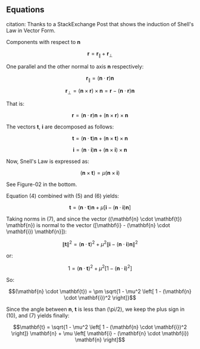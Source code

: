 ## Equations
citation: Thanks to a StackExchange Post that shows the induction of Shell's Law in Vector Form.

Components with respect to **n**

```math
\mathbf{r} = \mathbf{r}_{\parallel} + \mathbf{r}_{\perp}
```

One parallel and the other normal to axis **n** respectively:

```math
\mathbf{r}_{\parallel} = (\mathbf{n} \cdot \mathbf{r}) \mathbf{n}
```

```math
\mathbf{r}_{\perp} = (\mathbf{n} \times \mathbf{r}) \times \mathbf{n} = \mathbf{r} - (\mathbf{n} \cdot \mathbf{r}) \mathbf{n}
```

That is:

```math
\mathbf{r} = (\mathbf{n} \cdot \mathbf{r}) \mathbf{n} + (\mathbf{n} \times \mathbf{r}) \times \mathbf{n}
```

The vectors **t**, **i** are decomposed as follows:

```math
\mathbf{t} = (\mathbf{n} \cdot \mathbf{t}) \mathbf{n} + (\mathbf{n} \times \mathbf{t}) \times \mathbf{n}
```

```math
\mathbf{i} = (\mathbf{n} \cdot \mathbf{i}) \mathbf{n} + (\mathbf{n} \times \mathbf{i}) \times \mathbf{n}
```

Now, Snell's Law is expressed as:

```math
(\mathbf{n} \times \mathbf{t}) = \mu (\mathbf{n} \times \mathbf{i})
```

See Figure-02 in the bottom.

Equation (4) combined with (5) and (6) yields:

```math
\mathbf{t} = (\mathbf{n} \cdot \mathbf{t}) \mathbf{n} + \mu [\mathbf{i} - (\mathbf{n} \cdot \mathbf{i}) \mathbf{n}]
```

Taking norms in (7), and since the vector \((\mathbf{n} \cdot \mathbf{t}) \mathbf{n}\) is normal to the vector \([\mathbf{i} - (\mathbf{n} \cdot \mathbf{i}) \mathbf{n}]\):

```math
\|\mathbf{t}\|^2 = (\mathbf{n} \cdot \mathbf{t})^2 + \mu^2 \|\mathbf{i} - (\mathbf{n} \cdot \mathbf{i}) \mathbf{n}\|^2
```

or:

```math
1 = (\mathbf{n} \cdot \mathbf{t})^2 + \mu^2 \left[ 1 - (\mathbf{n} \cdot \mathbf{i})^2 \right]
```

So:

```math
(\mathbf{n} \cdot \mathbf{t}) = \pm \sqrt{1 - \mu^2 \left[ 1 - (\mathbf{n} \cdot \mathbf{i})^2 \right]}
```

Since the angle between **n**, **t** is less than \(\pi/2\), we keep the plus sign in (10), and (7) yields finally:

```math
\mathbf{t} = \sqrt{1 - \mu^2 \left[ 1 - (\mathbf{n} \cdot \mathbf{i})^2 \right]} \mathbf{n} + \mu \left[ \mathbf{i} - (\mathbf{n} \cdot \mathbf{i}) \mathbf{n} \right]
```

